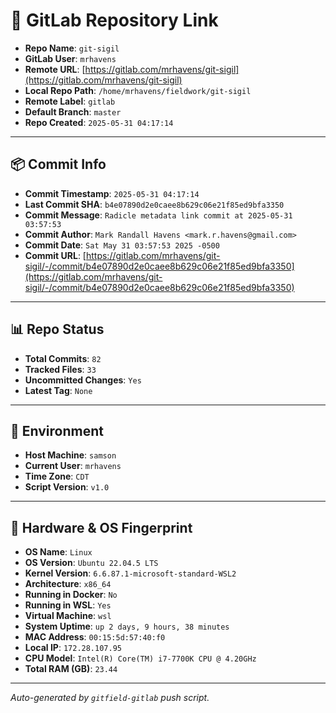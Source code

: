 # 🔗 GitLab Repository Link

- **Repo Name**: `git-sigil`
- **GitLab User**: `mrhavens`
- **Remote URL**: [https://gitlab.com/mrhavens/git-sigil](https://gitlab.com/mrhavens/git-sigil)
- **Local Repo Path**: `/home/mrhavens/fieldwork/git-sigil`
- **Remote Label**: `gitlab`
- **Default Branch**: `master`
- **Repo Created**: `2025-05-31 04:17:14`

---

## 📦 Commit Info

- **Commit Timestamp**: `2025-05-31 04:17:14`
- **Last Commit SHA**: `b4e07890d2e0caee8b629c06e21f85ed9bfa3350`
- **Commit Message**: `Radicle metadata link commit at 2025-05-31 03:57:53`
- **Commit Author**: `Mark Randall Havens <mark.r.havens@gmail.com>`
- **Commit Date**: `Sat May 31 03:57:53 2025 -0500`
- **Commit URL**: [https://gitlab.com/mrhavens/git-sigil/-/commit/b4e07890d2e0caee8b629c06e21f85ed9bfa3350](https://gitlab.com/mrhavens/git-sigil/-/commit/b4e07890d2e0caee8b629c06e21f85ed9bfa3350)

---

## 📊 Repo Status

- **Total Commits**: `82`
- **Tracked Files**: `33`
- **Uncommitted Changes**: `Yes`
- **Latest Tag**: `None`

---

## 🧽 Environment

- **Host Machine**: `samson`
- **Current User**: `mrhavens`
- **Time Zone**: `CDT`
- **Script Version**: `v1.0`

---

## 🧬 Hardware & OS Fingerprint

- **OS Name**: `Linux`
- **OS Version**: `Ubuntu 22.04.5 LTS`
- **Kernel Version**: `6.6.87.1-microsoft-standard-WSL2`
- **Architecture**: `x86_64`
- **Running in Docker**: `No`
- **Running in WSL**: `Yes`
- **Virtual Machine**: `wsl`
- **System Uptime**: `up 2 days, 9 hours, 38 minutes`
- **MAC Address**: `00:15:5d:57:40:f0`
- **Local IP**: `172.28.107.95`
- **CPU Model**: `Intel(R) Core(TM) i7-7700K CPU @ 4.20GHz`
- **Total RAM (GB)**: `23.44`

---

_Auto-generated by `gitfield-gitlab` push script._
